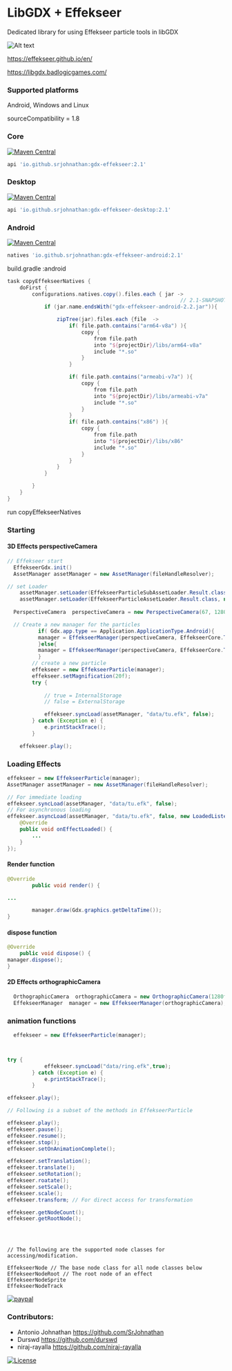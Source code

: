 # LibGDX + Effekseer



Dedicated library for using Effekseer particle tools in libGDX

![Alt text](https://thumbs.gfycat.com/ThickDistinctDunnart-size_restricted.gif?raw=true "Title")

https://effekseer.github.io/en/

https://libgdx.badlogicgames.com/

### Supported platforms

Android,
Windows and
Linux



sourceCompatibility = 1.8


### Core

[![Maven Central](https://img.shields.io/maven-central/v/io.github.srjohnathan/gdx-effekseer.svg?label=Maven%20Central&style=for-the-badge&logo=appveyor)](https://search.maven.org/search?q=g:%22io.github.srjohnathan%22%20AND%20a:%22gdx-effekseer%22)

```groovy
api 'io.github.srjohnathan:gdx-effekseer:2.1'
```

### Desktop

[![Maven Central](https://img.shields.io/maven-central/v/io.github.srjohnathan/gdx-effekseer-desktop.svg?label=Maven%20Central&style=for-the-badge&logo=appveyor)](https://search.maven.org/search?q=g:%22io.github.srjohnathan%22%20AND%20a:%22gdx-effekseer-desktop%22)

```groovy
api 'io.github.srjohnathan:gdx-effekseer-desktop:2.1'
```

### Android

[![Maven Central](https://img.shields.io/maven-central/v/io.github.srjohnathan/gdx-effekseer-android.svg?label=Maven%20Central&style=for-the-badge&logo=appveyor)](https://search.maven.org/search?q=g:%22io.github.srjohnathan%22%20AND%20a:%22gdx-effekseer-android%22)

```groovy
natives 'io.github.srjohnathan:gdx-effekseer-android:2.1'
```

build.gradle :android

```groovy
task copyEffekseerNatives {
    doFirst {
        configurations.natives.copy().files.each { jar ->
                                                        // 2.1-SNAPSHOT - version snapshot
            if (jar.name.endsWith("gdx-effekseer-android-2.2.jar")){

                zipTree(jar).files.each {file  ->
                    if( file.path.contains("arm64-v8a") ){
                        copy {
                            from file.path
                            into "${projectDir}/libs/arm64-v8a"
                            include "*.so"
                        }
                    }

                    if( file.path.contains("armeabi-v7a") ){
                        copy {
                            from file.path
                            into "${projectDir}/libs/armeabi-v7a"
                            include "*.so"
                        }
                    }
                    if( file.path.contains("x86") ){
                        copy {
                            from file.path
                            into "${projectDir}/libs/x86"
                            include "*.so"
                        }
                    }
                }
            }

        }
    }
}
```
run copyEffekseerNatives


### Starting

#### 3D Effects  perspectiveCamera

```java
// Effekseer start
  EffekseerGdx.init()
  AssetManager assetManager = new AssetManager(fileHandleResolver);

// set Loader
    assetManager.setLoader(EffekseerParticleSubAssetLoader.Result.class, null, new EffekseerParticleSubAssetLoader(fileHandleResolver));
    assetManager.setLoader(EffekseerParticleAssetLoader.Result.class, null, new EffekseerParticleAssetLoader(fileHandleResolver));
    
  PerspectiveCamera  perspectiveCamera = new PerspectiveCamera(67, 1280f, 720);

  // Create a new manager for the particles
          if( Gdx.app.type == Application.ApplicationType.Android){
          manager = EffekseerManager(perspectiveCamera, EffekseerCore.TypeOpenGL.OPEN_GLES2, 600);
          }else{
          manager = EffekseerManager(perspectiveCamera, EffekseerCore.TypeOpenGL.OPEN_GL2, 1000);
          }
        // create a new particle
        effekseer = new EffekseerParticle(manager);
        effekseer.setMagnification(20f);
        try {
            
            // true = InternalStorage
            // false = ExternalStorage

            effekseer.syncLoad(assetManager, "data/tu.efk", false);
        } catch (Exception e) {
            e.printStackTrace();
        }

    effekseer.play();
```

### Loading Effects
```java
effekseer = new EffekseerParticle(manager);
AssetManager assetManager = new AssetManager(fileHandleResolver);

// For immediate loading
effekseer.syncLoad(assetManager, "data/tu.efk", false);
// For asynchronous loading
effekseer.asyncLoad(assetManager, "data/tu.efk", false, new LoadedListener() {
    @Override
    public void onEffectLoaded() {
        ...
    }
});
```

#### Render function

``` java
@Override
        public void render() {

...

        manager.draw(Gdx.graphics.getDeltaTime());
} 
```

#### dispose function

```java  
@Override
    public void dispose() {
manager.dispose();
} 
```

#### 2D Effects  orthographicCamera
```java
  OrthographicCamera  orthographicCamera = new OrthographicCamera(1280f,720f);
  EffekseerManager  manager = new EffekseerManager(orthographicCamera);
```

### animation functions

```java
  effekseer = new EffekseerParticle(manager);



try {
            effekseer.syncLoad("data/ring.efk",true);
        } catch (Exception e) {
            e.printStackTrace();
        }

effekseer.play();

// Following is a subset of the methods in EffekseerParticle

effekseer.play();
effekseer.pause();
effekseer.resume();
effekseer.stop();
effekseer.setOnAnimationComplete();

effekseer.setTranslation();
effekseer.translate();
effekseer.setRotation();
effekseer.roatate();
effekseer.setScale();
effekseer.scale();
effekseer.transform; // For direct access for transformation

effekseer.getNodeCount();
effekseer.getRootNode();


        
```

```
// The following are the supported node classes for accessing/modification.

EffekseerNode // The base node class for all node classes below
EffekseerNodeRoot // The root node of an effect
EffekseerNodeSprite
EffekseerNodeTrack
```

[![paypal](https://www.paypalobjects.com/en_US/i/btn/btn_donateCC_LG.gif)](https://www.paypal.com/cgi-bin/webscr?cmd=_s-xclick&hosted_button_id=ZESRVEEVLLCY6)

### Contributors:
* Antonio Johnathan       https://github.com/SrJohnathan
* Durswd                 https://github.com/durswd
* niraj-rayalla          https://github.com/niraj-rayalla

[![License](https://img.shields.io/badge/License-Apache%202.0-blue.svg)](https://opensource.org/licenses/Apache-2.0)
